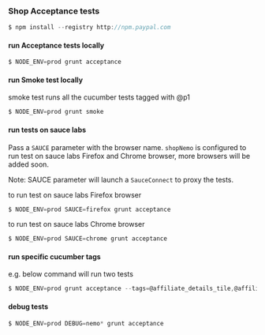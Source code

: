### Shop Acceptance tests
```javascript
$ npm install --registry http://npm.paypal.com
```

#### run Acceptance tests locally
```javascript
$ NODE_ENV=prod grunt acceptance
```

#### run Smoke test locally
smoke test runs all the cucumber tests tagged with @p1
```javascript
$ NODE_ENV=prod grunt smoke
```

#### run tests on sauce labs
Pass a `SAUCE` parameter with the browser name. `shopNemo` is configured to run test on sauce labs Firefox and Chrome browser, more browsers will be added soon.

Note: SAUCE parameter will launch a `SauceConnect` to proxy the tests.

to run test on sauce labs Firefox browser
```javascript
$ NODE_ENV=prod SAUCE=firefox grunt acceptance
```

to run test on sauce labs Chrome browser
```javascript
$ NODE_ENV=prod SAUCE=chrome grunt acceptance
```

#### run specific cucumber tags
e.g. below command will run two tests
```javascript
$ NODE_ENV=prod grunt acceptance --tags=@affiliate_details_tile,@affiliate_details_modal
```

#### debug tests
```javascript
$ NODE_ENV=prod DEBUG=nemo* grunt acceptance
```